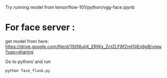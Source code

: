 Try running model from  tensorflow-101/python/vgg-face.ipynb 
# For face server :
get model from here: https://drive.google.com/file/d/1St56uljX_ERWx_ZctZLF8fZmfGjEn6gB/view?usp=sharing

Go to python/  and run 

```python face_flask.py```

